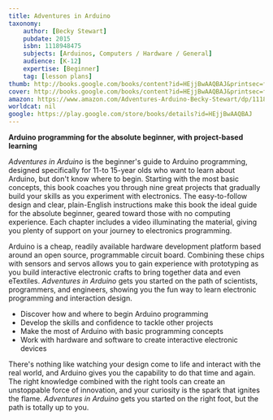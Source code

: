 ```yaml
---
title: Adventures in Arduino
taxonomy:
	author: [Becky Stewart]
	pubdate: 2015
	isbn: 1118948475
	subjects: [Arduinos, Computers / Hardware / General]
	audience: [K-12]
	expertise: [Beginner]
	tag: [lesson plans]
thumb: http://books.google.com/books/content?id=HEjjBwAAQBAJ&printsec=frontcover&img=1&zoom=2&edge=curl&imgtk=AFLRE73b-oblcOJoo0JakDQckcu23NYk6BVvpTHxi9TRIWNhUKyNEWTJGUlLEsDGZ-yzvJqGKHcw1qUzttGhQif-BAIeXB9-B50hxuzu-ffV_Zf6XO4RR3rETvypEQymldP5E2H5cMG7&source=gbs_api
cover: http://books.google.com/books/content?id=HEjjBwAAQBAJ&printsec=frontcover&img=1&zoom=6&edge=curl&imgtk=AFLRE70TA4ZNrSmb1qpC8ScX7V1OULdhFQkLgB3-cucC0IkXPzZZFlrt8PPb_z03Kv6bMMOqQYlrQSNlmH-WiJng1_w_APGiKMwePSQGSwe_MQQJXri8FpFy9XEGGZz61uxtM6JDhyVk&source=gbs_api
amazon: https://www.amazon.com/Adventures-Arduino-Becky-Stewart/dp/1118948475/ref=sr_1_1?ie=UTF8&qid=1541632403&sr=8-1&keywords=adventures+in+arduino&dpID=51kUEtA7W4L&preST=_SX258_BO1,204,203,200_QL70_&dpSrc=srch
worldcat: nil
google: https://play.google.com/store/books/details?id=HEjjBwAAQBAJ
---
```

<b>Arduino programming for the absolute beginner, with project-based learning</b> <p><i>Adventures in Arduino</i> is the beginner's guide to Arduino programming, designed specifically for 11-to 15-year olds who want to learn about Arduino, but don't know where to begin. Starting with the most basic concepts, this book coaches you through nine great projects that gradually build your skills as you experiment with electronics. The easy-to-follow design and clear, plain-English instructions make this book the ideal guide for the absolute beginner, geared toward those with no computing experience. Each chapter includes a video illuminating the material, giving you plenty of support on your journey to electronics programming.</p> <p>Arduino is a cheap, readily available hardware development platform based around an open source, programmable circuit board. Combining these chips with sensors and servos allows you to gain experience with prototyping as you build interactive electronic crafts to bring together data and even eTextiles. <i>Adventures in Arduino</i> gets you started on the path of scientists, programmers, and engineers, showing you the fun way to learn electronic programming and interaction design.</p> <ul> <li>Discover how and where to begin Arduino programming</li> <li>Develop the skills and confidence to tackle other projects</li> <li>Make the most of Arduino with basic programming concepts</li> <li>Work with hardware and software to create interactive electronic devices</li> </ul> <p>There's nothing like watching your design come to life and interact with the real world, and Arduino gives you the capability to do that time and again. The right knowledge combined with the right tools can create an unstoppable force of innovation, and your curiosity is the spark that ignites the flame. <i>Adventures in Arduino</i> gets you started on the right foot, but the path is totally up to you.</p>